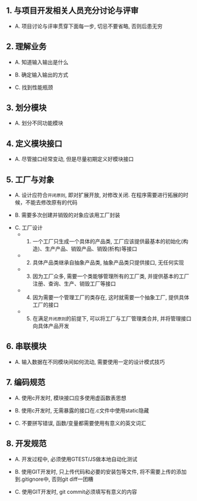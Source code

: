## 1. 与项目开发相关人员充分讨论与评审
* A. 项目讨论与评审贯穿下面每一步, 切忌不要省略, 否则后患无穷

## 2. 理解业务
* A. 知道输入输出是什么

* B. 确定输入输出的方式

* C. 找到性能瓶颈

## 3. 划分模块
* A. 划分不同功能模块

## 4. 定义模块接口
* A. 尽管接口经常变动, 但是尽量初期定义好模块接口

## 5. 工厂与对象
* A. 设计应符合`开闭原则`, 即对扩展开放, 对修改关闭. 在程序需要进行拓展的时候，不能去修改原有的代码

* B. 需要多次创建并销毁的对象应该用工厂封装

+ C. 工厂设计
  - 1. 一个工厂只生成一个具体的产品类, 工厂应该提供最基本的初始化(构造)、生产产品、销毁产品、销毁(析构)等接口
  - 2. 具体产品类继承自抽象产品类, 抽象产品类只提供接口, 无任何实现
  - 3. 因为工厂众多, 需要一个类能够管理所有的工厂类, 并提供基本的工厂注册、查询、生产、销毁工厂等接口
  - 4. 因为需要一个管理工厂的类存在, 这时就需要一个抽象工厂, 提供具体工厂的接口
  - 5. 在满足`开闭原则`的前提下, 可以将工厂与工厂管理类合并, 并将管理接口向具体产品开发

## 6. 串联模块
* A. 输入数据在不同模块间如何流动, 需要使用一定的设计模式技巧

## 7. 编码规范
* A. 使用c开发时, 模块接口应多使用虚函数表思想

* B. 使用c开发时, 无需暴露的接口在.c文件中使用static隐藏

* C. 不要拼写错误, 函数/变量都需要使用有意义的英文词汇

## 8. 开发规范
* A. 开发过程中, 必须使用GTEST/JS做本地自动化测试

* B. 使用GIT开发时, 只上传代码和必要的安装包等文件, 将不需要上传的添加到.gitignore中, 否则git diff一团糟

* C. 使用GIT开发时, git commit必须填写有意义的内容